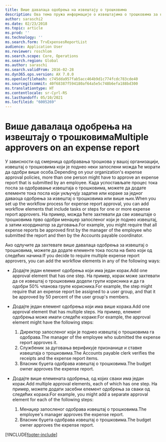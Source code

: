 ```yaml
---
title: Више давалаца одобрења на извештају о трошковима
description: Ова тема пружа информације о извештајима о трошковима за које је потребно одобрење више особа.
author: saraschi2
ms.date: 02/23/2018
ms.topic: article
ms.prod: ''
ms.technology: ''
ms.search.form: TrvExpensesReportList
audience: Application User
ms.reviewer: roschlom
ms.search.scope: Core, Operations
ms.search.region: Global
ms.author: saraschi
ms.search.validFrom: 2016-02-28
ms.dyn365.ops.version: AX 7.0.0
ms.openlocfilehash: c745dda957fab5acc464b9d1c774fcdc783cde40
ms.sourcegitcommit: 40f68387f594180af64a5e5c748b6efa188bd300
ms.translationtype: HT
ms.contentlocale: sr-Cyrl-RS
ms.lasthandoff: 05/10/2021
ms.locfileid: "6005269"
---
```

# <a name="multiple-approvers-on-an-expense-report"></a><span data-ttu-id="0451f-103">Више давалаца одобрења на извештају о трошковима</span><span class="sxs-lookup"><span data-stu-id="0451f-103">Multiple approvers on an expense report</span></span>

<span data-ttu-id="0451f-104">У зависности од смерница одобравања трошкова у вашој организацији, извештај о трошковима који је поднео неки запослени можда ће морати да одобри више особа.</span><span class="sxs-lookup"><span data-stu-id="0451f-104">Depending on your organization's expense approval policies, more than one person might have to approve an expense report that is submitted by an employee.</span></span> <span data-ttu-id="0451f-105">Када успостављате процес тока посла за одобравање извештаја о трошковима, можете да додате елементе тока посла који укључују задатке или кораке за једног даваоца одобрења за извештај о трошковима или више њих.</span><span class="sxs-lookup"><span data-stu-id="0451f-105">When you set up the workflow process for expense report approval, you can add workflow elements that include tasks or steps for one or more expense report approvers.</span></span> <span data-ttu-id="0451f-106">На пример, можда ћете захтевати да све извештаје о трошковима прво одобри менаџер запосленог који је поднео извештај, а затим координатор за дуговања.</span><span class="sxs-lookup"><span data-stu-id="0451f-106">For example, you might require that all expense reports be approved first by the manager of the employee who submitted the report and then by the Accounts payable coordinator.</span></span>

<span data-ttu-id="0451f-107">Ако одлучите да захтевате више давалаца одобрења за извештај о трошковима, можете да додате елементе тока посла на било који од следећих начина:</span><span class="sxs-lookup"><span data-stu-id="0451f-107">If you decide to require multiple expense report approvers, you can add the workflow elements in any of the following ways:</span></span>

- <span data-ttu-id="0451f-108">Додајте један елемент одобрења који има један корак.</span><span class="sxs-lookup"><span data-stu-id="0451f-108">Add one approval element that has one step.</span></span> <span data-ttu-id="0451f-109">На пример, корак може захтевати да се извештај о трошковима додели групи корисника и да га одобри 50% чланова групе корисника.</span><span class="sxs-lookup"><span data-stu-id="0451f-109">For example, the step might require that an expense report be assigned to a user group, and that it be approved by 50 percent of the user group's members.</span></span>
- <span data-ttu-id="0451f-110">Додајте један елемент одобрења који има више корака.</span><span class="sxs-lookup"><span data-stu-id="0451f-110">Add one approval element that has multiple steps.</span></span> <span data-ttu-id="0451f-111">На пример, елемент одобрења може имати следеће кораке:</span><span class="sxs-lookup"><span data-stu-id="0451f-111">For example, the approval element might have the following steps:</span></span>

    1. <span data-ttu-id="0451f-112">Директор запосленог који је поднео извештај о трошковима га одобрава.</span><span class="sxs-lookup"><span data-stu-id="0451f-112">The manager of the employee who submitted the expense report approves it.</span></span>
    2. <span data-ttu-id="0451f-113">Службеник за дуговања верификује признанице и ставке извештаја о трошковима.</span><span class="sxs-lookup"><span data-stu-id="0451f-113">The Accounts payable clerk verifies the receipts and the expense report items.</span></span>
    3. <span data-ttu-id="0451f-114">Власник буџета одобрава извештај о трошковима.</span><span class="sxs-lookup"><span data-stu-id="0451f-114">The budget owner approves the expense report.</span></span>

- <span data-ttu-id="0451f-115">Додајте више елемената одобрења, од којих сваки има један корак.</span><span class="sxs-lookup"><span data-stu-id="0451f-115">Add multiple approval elements, each of which has one step.</span></span> <span data-ttu-id="0451f-116">На пример, можете додати засебни елемент одобрења за сваки од следећих корака:</span><span class="sxs-lookup"><span data-stu-id="0451f-116">For example, you might add a separate approval element for each of the following steps:</span></span>

    1. <span data-ttu-id="0451f-117">Менаџер запосленог одобрава извештај о трошковима.</span><span class="sxs-lookup"><span data-stu-id="0451f-117">The employee's manager approves the expense report.</span></span>
    2. <span data-ttu-id="0451f-118">Власник буџета одобрава извештај о трошковима.</span><span class="sxs-lookup"><span data-stu-id="0451f-118">The budget owner approves the expense report.</span></span>


[!INCLUDE[footer-include](../includes/footer-banner.md)]